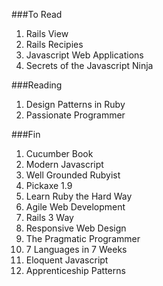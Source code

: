 ###To Read

1. Rails View
1. Rails Recipies
1. Javascript Web Applications
1. Secrets of the Javascript Ninja


###Reading

1. Design Patterns in Ruby
1. Passionate Programmer

###Fin

1. Cucumber Book
1. Modern Javascript
1. Well Grounded Rubyist
1. Pickaxe 1.9
1. Learn Ruby the Hard Way
1. Agile Web Development
1. Rails 3 Way
1. Responsive Web Design
1. The Pragmatic Programmer
1. 7 Languages in 7 Weeks
1. Eloquent Javascript
1. Apprenticeship Patterns
